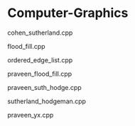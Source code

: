 # Computer-Graphics

cohen_sutherland.cpp

flood_fill.cpp

ordered_edge_list.cpp

praveen_flood_fill.cpp

praveen_suth_hodge.cpp

sutherland_hodgeman.cpp

praveen_yx.cpp

